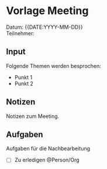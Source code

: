 # Vorlage Meeting

Datum: {{DATE:YYYY-MM-DD}}\
Teilnehmer: 

## Input

Folgende Themen werden besprochen:

* Punkt 1
* Punkt 2

## Notizen

Notizen zum Meeting.

## Aufgaben

Aufgaben für die Nachbearbeitung

- [ ] Zu erledigen @Person/Org